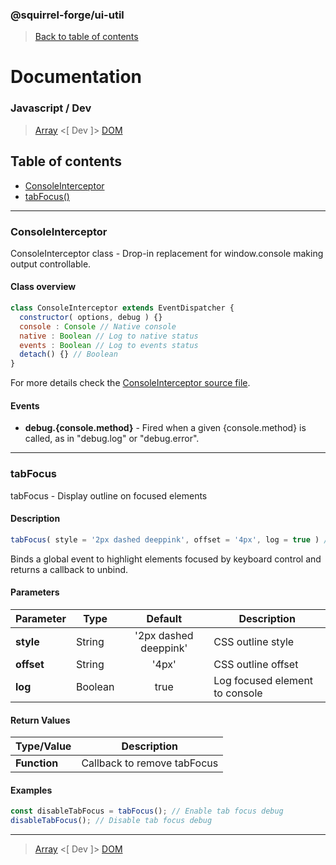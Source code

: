 ### @squirrel-forge/ui-util
> [Back to table of contents](../README.md#table-of-contents)

# Documentation
### Javascript / Dev
> [Array](Array.md) <[ Dev ]> [DOM](DOM.md)

## Table of contents
 - [ConsoleInterceptor](#ConsoleInterceptor)
 - [tabFocus()](#tabFocus)

---

### ConsoleInterceptor
ConsoleInterceptor class - Drop-in replacement for window.console making output controllable.

#### Class overview
```javascript
class ConsoleInterceptor extends EventDispatcher {
  constructor( options, debug ) {}
  console : Console // Native console
  native : Boolean // Log to native status
  events : Boolean // Log to events status
  detach() {} // Boolean
}
```
For more details check the [ConsoleInterceptor source file](../src/es6/Dev/ConsoleInterceptor.js).

#### Events
 - **debug.{console.method}** - Fired when a given {console.method} is called, as in "debug.log" or "debug.error".

---

### tabFocus
tabFocus - Display outline on focused elements

#### Description
```javascript
tabFocus( style = '2px dashed deeppink', offset = '4px', log = true ) // Function
```
Binds a global event to highlight elements focused by keyboard control and returns a callback to unbind.

#### Parameters
| Parameter    | Type    |        Default        | Description                    |
|--------------|---------|:---------------------:|--------------------------------|
| **style**    | String  | '2px dashed deeppink' | CSS outline style              |
| **offset**   | String  |         '4px'         | CSS outline offset             |
| **log**      | Boolean |         true          | Log focused element to console |

#### Return Values
| Type/Value   | Description                 |
|--------------|-----------------------------|
| **Function** | Callback to remove tabFocus |

#### Examples
```javascript
const disableTabFocus = tabFocus(); // Enable tab focus debug
disableTabFocus(); // Disable tab focus debug
```

---

> [Array](Array.md) <[ Dev ]> [DOM](DOM.md)
